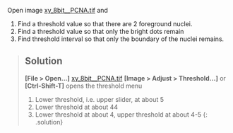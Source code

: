 Open image [xy_8bit__PCNA.tif](https://github.com/NEUBIAS/training-resources/raw/master/image_data/xy_8bit__PCNA.tif) and 
1. Find a threshold value so that there are 2 foreground nuclei.
2. Find a threshold value so that only the bright dots remain
3. Find threshold interval so that only the boundary of the nuclei remains.

    
> ## Solution
> **[File > Open...]** [xy_8bit__PCNA.tif](https://github.com/NEUBIAS/training-resources/raw/master/image_data/xy_8bit__PCNA.tif)
> **[Image > Adjust > Threshold...]** or **[Ctrl-Shift-T]** opens the threshold menu
> 1. Lower threshold, i.e. upper slider,  at about 5 
> 2. Lower threshold at about 44
> 3. Lower threshold at about 4, upper threshold at about 4-5
{: .solution}